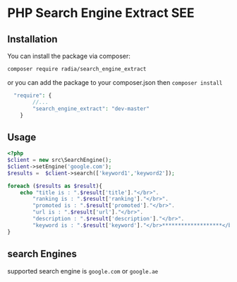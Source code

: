 # PHP Search Engine Extract  SEE

## Installation

You can install the package via composer:

``` bash
composer require radia/search_engine_extract
```
or you can add the package to your composer.json then `composer install`
```php
  "require": {
        //...
        "search_engine_extract": "dev-master"
    }
```
## Usage
```php
<?php
$client = new src\SearchEngine();
$client->setEngine('google.com');
$results =  $client->search(['keyword1','keyword2']);

foreach ($results as $result){
    echo "title is : ".$result['title']."</br>".
        "ranking is : ".$result['ranking']."</br>".
        "promoted is : ".$result['promoted']."</br>".
        "url is : ".$result['url']."</br>".
        "description : ".$result['description']."</br>".
        "keyword is : ".$result['keyword']."</br>*******************</br>";
}
```
## search Engines
supported search engine is `google.com` or `google.ae`
